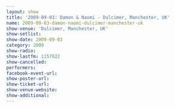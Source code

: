 ```yaml
---
layout: show
title: '2009-09-03: Damon & Naomi - Dulcimer, Manchester, UK'
name: 2009-09-03-damon-naomi-dulcimer-manchester-uk
show-venue: 'Dulcimer, Manchester, UK'
show-setlist: 
show-date: 2009-09-03
category: 2009
show-radio: 
show-lastfm: 1157822
show-cancelled: 
performers: 
facebook-event-url: 
show-poster-url: 
show-ticket-url: 
show-venue-website: 
show-additional: 
---
```


